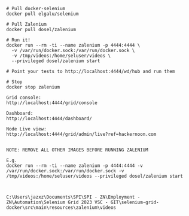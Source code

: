     # Pull docker-selenium
    docker pull elgalu/selenium
    
    # Pull Zalenium
    docker pull dosel/zalenium
    
    # Run it!
    docker run --rm -ti --name zalenium -p 4444:4444 \
      -v /var/run/docker.sock:/var/run/docker.sock \
      -v /tmp/videos:/home/seluser/videos \
      --privileged dosel/zalenium start
      
    # Point your tests to http://localhost:4444/wd/hub and run them

    # Stop
    docker stop zalenium

    Grid console:
    http://localhost:4444/grid/console

    Dashboard:
    http://localhost:4444/dashboard/

    Node Live view:
    http://localhost:4444/grid/admin/live?ref=hackernoon.com


    NOTE: REMOVE ALL OTHER IMAGES BEFORE RUNNING ZALENIUM 

    E.g.
    docker run --rm -ti --name zalenium -p 4444:4444 -v /var/run/docker.sock:/var/run/docker.sock -v /tmp/videos:/home/seluser/videos --privileged dosel/zalenium start



    C:\Users\jazxz\Documents\SPI\SPI - ZN\Employment - ZN\Automation\Selenium Grid 2023 VSC - GIT\selenium-grid-docker\src\main\resources\zalenium\videos